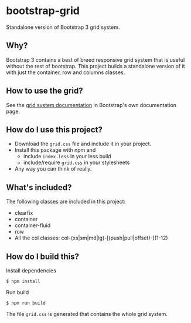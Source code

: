 # bootstrap-grid
Standalone version of Bootstrap 3 grid system.

## Why?

Bootstrap 3 contains a best of breed responsive grid system that is useful without the rest of bootstrap. This project
builds a standalone version of it with just the container, row and columns classes.

## How to use the grid?

See the [grid system documentation][grid] in Bootstrap's own documentation page.

## How do I use this project?

* Download the `grid.css` file and include it in your project.
* Install this package with npm and
  * include `index.less` in your less build
  * include/require `grid.css` in your stylesheets
* Any way you can think of really.

## What's included?

The following classes are included in this project:

* clearfix
* container
* container-fluid
* row
* All the col classes: col-(xs|sm|md|lg)-\[(push|pull|offset)-](1-12)

## How do I build this?

Install dependencies

    $ npm install

Run build

    $ npm run build

The file `grid.css` is generated that contains the whole grid system.

[grid]: http://getbootstrap.com/css/#grid
